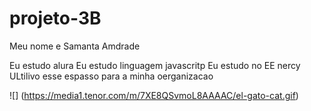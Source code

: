 # projeto-3B 

Meu nome e Samanta Amdrade 

Eu estudo alura
Eu estudo linguagem javascritp
Eu estudo no EE nercy
ULtilivo esse espasso para a minha oerganizacao 

![] (https://media1.tenor.com/m/7XE8QSvmoL8AAAAC/el-gato-cat.gif)
